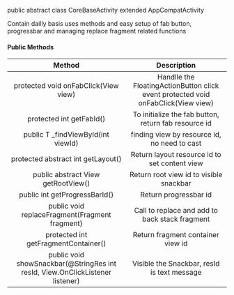 public abstract class CoreBaseActivity extended AppCompatActivity

Contain dailly basis uses methods and easy setup of fab button, progressbar and managing replace fragment related functions 

#### Public Methods

Method           |  Description              
:-------------------------:|:-------------------------:
protected void onFabClick(View view) | Handlle the FloatingActionButton click event                                                        protected void onFabClick(View view) | Handlle the FloatingActionButton click event 
protected int getFabId() | To initialize the fab button, return fab resource id 
public <T extends View> T _findViewById(int viewId) | finding view by resource id, no need to cast 
protected abstract int getLayout() | Return layout resource id to set content view 
public abstract View getRootView() | Return root view id to visible snackbar 
public int getProgressBarId() | Return progressbar id 
public void replaceFragment(Fragment fragment) | Call to replace and add to back stack fragment 
protected int getFragmentContainer() | Return fragment container view id 
public void showSnackbar(@StringRes int resId, View.OnClickListener listener) | Visible the Snackbar, resId is text message 
